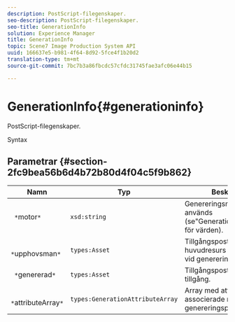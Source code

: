 ```yaml
---
description: PostScript-filegenskaper.
seo-description: PostScript-filegenskaper.
seo-title: GenerationInfo
solution: Experience Manager
title: GenerationInfo
topic: Scene7 Image Production System API
uuid: 166637e5-b981-4f64-8d92-5fce4f1b20d2
translation-type: tm+mt
source-git-commit: 7bc7b3a86fbcdc57cfdc31745fae3afc06e44b15

---
```



# GenerationInfo{#generationinfo}

PostScript-filegenskaper.

Syntax

## Parametrar {#section-2fc9bea56b6d4b72b80d4f04c5f9b862}

| Namn | Typ | Beskrivning |
|---|---|---|
| ` *`motor`*` | `xsd:string` | Genereringsmotor som används (se&quot;Generationsinformation&quot; för värden). |
| ` *`upphovsman`*` | `types:Asset` | Tillgångspost för huvudresurs som används vid generering. |
| ` *`genererad`*` | `types:Asset` | Tillgångspost för genererad tillgång. |
| ` *`attributeArray`*` | `types:GenerationAttributeArray` | Array med attribut som är associerade med genereringsprocessen. |

